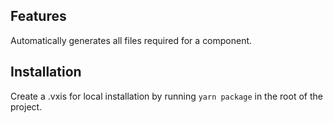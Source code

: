 ## Features

Automatically generates all files required for a component.

## Installation

Create a .vxis for local installation by running `yarn package` in the root of the project.